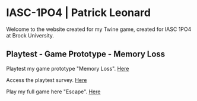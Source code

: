 # IASC-1PO4 | Patrick Leonard

Welcome to the website created for my Twine game, created for IASC 1PO4 at Brock University.

## Playtest - Game Prototype - Memory Loss

Playtest my game prototype "Memory Loss". [Here](https://patricklbrock.github.io/IASC-1PO4/builds/Memory%20Loss_Oct.30.html)

Access the playtest survey. [Here](https://forms.office.com/Pages/ResponsePage.aspx?id=FRGudvwe8kqlNuKyRDrxoEczevtFw5pAlmJQxn_3dI9UNlRYVlhSRDQ5WFRVMllESEpKUVk3UUxXRS4u)

Play my full game here "Escape". [Here](https://patricklbrock.github.io/IASC-1PO4/builds/Escape.html)
